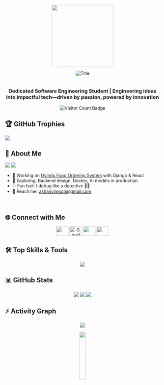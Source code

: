 <p align="center">
  <img src="https://media.giphy.com/media/Ruk8jOQDYBXyHhQ6iU/giphy.gif?cid=790b76111b5vir6oyq3fkbavxz6hzj9dwvvtn94ngh96y6yu&ep=v1_gifs_search&rid=giphy.gif&ct=g" height="200" />
</p>

<div align="center">
  <img src="https://readme-typing-svg.herokuapp.com?font=Architects+Daughter&color=%71bfde&size=30&center=true&vCenter=true&height=60&width=600&lines=Hey+there!+I'm+Ashan+Vimodh;Welcome+to+my+GitHub+space!;Happy+to+see+you+here+👨‍💻✨" alt="Title"></img>
</div>

<h1></h1>
<h3 align="center">Dedicated Software Engineering Student | Engineering ideas into impactful tech—driven by passion, powered by innovation</h3>

<p align="center">
  <img src="https://komarev.com/ghpvc/?username=ashanvimodh&label=Profile%20Visitors&color=ff6347&style=flat" alt="Visitor Count Badge" />
</p>

## 🏆 GitHub Trophies
![](https://github-profile-trophy.vercel.app/?username=ashanvimodh&theme=gruvbox&no-frame=false&no-bg=false&margin-w=4)

## 💫 About Me
<p align="left">
  <img src="https://img.shields.io/badge/Focus-FullStack%20Development-dodgerblue" />
  <img src="https://img.shields.io/badge/Languages-English-dodgerblue" />
</p>

- 🔭 Working on [Uvindu Food Ordering System](#) with Django & React  
- 🌱 Exploring: Backend design, Docker, AI models in production  
- ✨ Fun fact: I debug like a detective 🕵️‍♂️  
- 📧 Reach me: ashanvimodh@gmail.com  
<br><br>

## 🌐 Connect with Me
<p align="center">
  <a href="https://linkedin.com/in/your-link"><img src="https://raw.githubusercontent.com/rahuldkjain/github-profile-readme-generator/master/src/images/icons/Social/linked-in-alt.svg" height="30" width="40" /></a>
  <a href="mailto:ashanvimodh@gmail.com"><img src="https://cdn.jsdelivr.net/npm/simple-icons@v5/icons/gmail.svg?color=ffffff" height="30" width="40" title="Gmail" /></a>
  <a href="https://facebook.com/your-facebook"><img src="https://raw.githubusercontent.com/rahuldkjain/github-profile-readme-generator/master/src/images/icons/Social/facebook.svg" height="30" width="40" /></a>
  <a href="https://instagram.com/your-instagram"><img src="https://raw.githubusercontent.com/rahuldkjain/github-profile-readme-generator/master/src/images/icons/Social/instagram.svg" height="30" width="40" /></a>
</p>

## 🛠️ Top Skills & Tools
<p align="center">
  <img src="https://skillicons.dev/icons?i=javascript,python,ts,react,nextjs,nodejs,django,html,css,tailwind,mysql,sqlite,postgresql,firebase,figma,git,linux,vscode" />
</p>

## 📊 GitHub Stats
<p align="center">
  <img src="https://github-readme-stats.vercel.app/api?username=ashanvimodh&show_icons=true&theme=radical&hide_border=true" />
  <img src="https://github-readme-stats.vercel.app/api/top-langs/?username=ashanvimodh&layout=compact&theme=radical&hide_border=true" />
  <img src="https://github-readme-streak-stats.herokuapp.com?user=ashanvimodh&theme=radical&hide_border=true" />
</p>

## ⚡ Activity Graph
<div align="center">
  <img src="https://github-readme-activity-graph.vercel.app/graph?username=ashanvimodh&bg_color=000000&color=ff6347&line=63f7f7&point=ffffff&area=true&hide_border=true" />
</div>

<p align="center">
  <img src="https://media.giphy.com/media/jpVnC65DmYeyRL4LHS/giphy.gif" width="20%">
</p>
